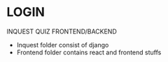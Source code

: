 # LOGIN
INQUEST QUIZ FRONTEND/BACKEND

<ul>
<li>
Inquest folder consist of django 
<li>
Frontend folder contains react and frontend stuffs
